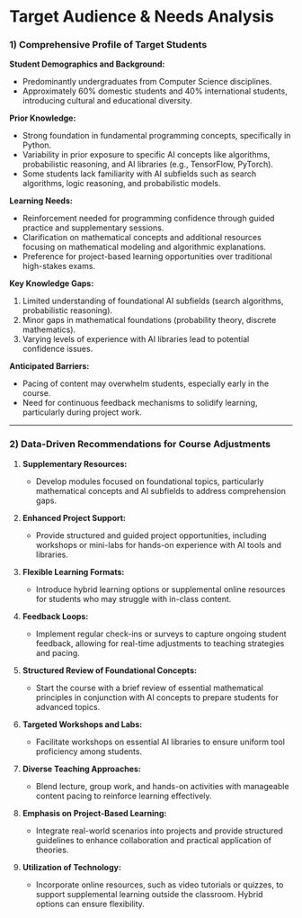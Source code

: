 Target Audience & Needs Analysis
================================

### 1) Comprehensive Profile of Target Students

**Student Demographics and Background:**
- Predominantly undergraduates from Computer Science disciplines.
- Approximately 60% domestic students and 40% international students, introducing cultural and educational diversity.

**Prior Knowledge:**
- Strong foundation in fundamental programming concepts, specifically in Python.
- Variability in prior exposure to specific AI concepts like algorithms, probabilistic reasoning, and AI libraries (e.g., TensorFlow, PyTorch).
- Some students lack familiarity with AI subfields such as search algorithms, logic reasoning, and probabilistic models.

**Learning Needs:**
- Reinforcement needed for programming confidence through guided practice and supplementary sessions.
- Clarification on mathematical concepts and additional resources focusing on mathematical modeling and algorithmic explanations.
- Preference for project-based learning opportunities over traditional high-stakes exams.

**Key Knowledge Gaps:**
1. Limited understanding of foundational AI subfields (search algorithms, probabilistic reasoning).
2. Minor gaps in mathematical foundations (probability theory, discrete mathematics).
3. Varying levels of experience with AI libraries lead to potential confidence issues.

**Anticipated Barriers:**
- Pacing of content may overwhelm students, especially early in the course.
- Need for continuous feedback mechanisms to solidify learning, particularly during project work.

---

### 2) Data-Driven Recommendations for Course Adjustments

1. **Supplementary Resources:**
   - Develop modules focused on foundational topics, particularly mathematical concepts and AI subfields to address comprehension gaps.

2. **Enhanced Project Support:**
   - Provide structured and guided project opportunities, including workshops or mini-labs for hands-on experience with AI tools and libraries.

3. **Flexible Learning Formats:**
   - Introduce hybrid learning options or supplemental online resources for students who may struggle with in-class content.

4. **Feedback Loops:**
   - Implement regular check-ins or surveys to capture ongoing student feedback, allowing for real-time adjustments to teaching strategies and pacing.

5. **Structured Review of Foundational Concepts:**
   - Start the course with a brief review of essential mathematical principles in conjunction with AI concepts to prepare students for advanced topics.

6. **Targeted Workshops and Labs:**
   - Facilitate workshops on essential AI libraries to ensure uniform tool proficiency among students.

7. **Diverse Teaching Approaches:**
   - Blend lecture, group work, and hands-on activities with manageable content pacing to reinforce learning effectively.

8. **Emphasis on Project-Based Learning:**
   - Integrate real-world scenarios into projects and provide structured guidelines to enhance collaboration and practical application of theories.

9. **Utilization of Technology:**
   - Incorporate online resources, such as video tutorials or quizzes, to support supplemental learning outside the classroom. Hybrid options can ensure flexibility.